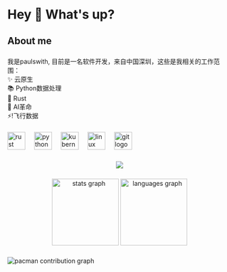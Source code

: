 <h1 align="left">Hey 👋 What's up?</h1>

###

<h2 align="left">About me</h2>

###

<p align="left">我是paulswith, 目前是一名软件开发，来自中国深圳，这些是我相关的工作范围：<br>✨ 云原生<br>📚 Python数据处理<br>🎯 Rust<br>🎲 AI革命<br>⚡!飞行数据</p>

###

<div align="left">
  <img src="https://cdn.jsdelivr.net/gh/devicons/devicon/icons/rust/rust-original.svg" height="40" alt="rust logo"  />
  <img width="12" />
  <img src="https://cdn.jsdelivr.net/gh/devicons/devicon/icons/python/python-original.svg" height="40" alt="python logo"  />
  <img width="12" />
  <img src="https://cdn.jsdelivr.net/gh/devicons/devicon/icons/kubernetes/kubernetes-plain.svg" height="40" alt="kubernetes logo"  />
  <img width="12" />
  <img src="https://cdn.jsdelivr.net/gh/devicons/devicon/icons/linux/linux-original.svg" height="40" alt="linux logo"  />
  <img width="12" />
  <img src="https://cdn.jsdelivr.net/gh/devicons/devicon/icons/git/git-original.svg" height="40" alt="git logo"  />
</div>

###

<div align="center">
  <img src="https://profile-counter.glitch.me/Paulswith/count.svg?"  />
</div>

###

<div align="center">
  <img src="https://github-readme-stats.vercel.app/api?username=Paulswith&hide_title=false&hide_rank=false&show_icons=true&include_all_commits=true&count_private=true&disable_animations=false&theme=dracula&locale=en&hide_border=false&order=1" height="150" alt="stats graph"  />
  <img src="https://github-readme-stats.vercel.app/api/top-langs?username=Paulswith&locale=en&hide_title=true&layout=compact&card_width=320&langs_count=5&theme=dracula&hide_border=false&order=2" height="150" alt="languages graph"  />
</div>

###

<picture>
  <source media="(prefers-color-scheme: dark)" srcset="https://raw.githubusercontent.com/Paulswith/Paulswith/output/pacman-contribution-graph-dark.svg">
  <source media="(prefers-color-scheme: light)" srcset="https://raw.githubusercontent.com/Paulswith/Paulswith/output/pacman-contribution-graph.svg">
  <img alt="pacman contribution graph" src="https://raw.githubusercontent.com/Paulswith/Paulswith/output/pacman-contribution-graph.svg">
</picture>

###
